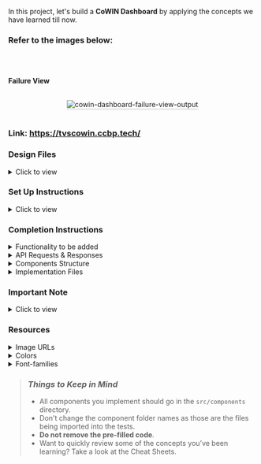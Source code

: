 In this project, let's build a **CoWIN Dashboard** by applying the concepts we have learned till now.

### Refer to the images below:

<br/>
<div style="text-align: center;">
    <img src="https://assets.ccbp.in/frontend/content/react-js/cowin-dashbaord-output.gif" alt="" style="max-width:70%;box-shadow:0 2.8px 2.2px rgba(0, 0, 0, 0.12)">
</div>
<br/>

**Failure View**

<br/>
<div style="text-align: center;">
    <img src="https://assets.ccbp.in/frontend/content/react-js/cowin-dashbaord-failure-view-output.gif" alt="cowin-dashboard-failure-view-output" style="max-width:70%;box-shadow:0 2.8px 2.2px rgba(0, 0, 0, 0.12)">
</div>
<br/>

### Link: https://tvscowin.ccbp.tech/

### Design Files

<details>
<summary>Click to view</summary>

- [Extra Large Devices (Size >= 1200px) - Success View](https://assets.ccbp.in/frontend/content/react-js/cowin-dashboard-xl-output.png)
- [Extra Large Devices (Size >= 1200px) - Failure View](https://assets.ccbp.in/frontend/content/react-js/cowin-dashbaord-xl-failure-view-output.png)

</details>

### Set Up Instructions

<details>
<summary>Click to view</summary>

- Download dependencies by running `npm install`
- Start up the app using `npm start`
</details>

### Completion Instructions

<details>
<summary>Functionality to be added</summary>
<br/>

The app must have the following functionalities

- When the page is opened,
  - An HTTP GET request should be made to **covidVaccinationDataApiUrl**
  - **_loader_** should be displayed while the HTTP request is fetching the data
  - After the data is fetched successfully, the response received should be displayed using different charts from `recharts`
  - The last 7 days vaccination data should be displayed using the `BarChart` component from `recharts`
  - The data for vaccination by gender and vaccination by age should be displayed as two different pie charts using the `PieChart` component from `recharts`
  - If the HTTP GET request made is unsuccessful, then the [FailureView](https://assets.ccbp.in/frontend/react-js/api-failure-view.png) should be displayed

</details>

<details>

<summary>API Requests & Responses</summary>
<br/>

**covidVaccinationDataApiUrl**

#### API: `https://apis.ccbp.in/covid-vaccination-data`

#### Method: `GET`

#### Description:

Returns a response containing the list of Products

#### Success Response

```json
{
  "last_7_days_vaccination": [
    {
      "vaccine_date": "30th Jul",
      "dose_1": 3757930,
      "dose_2": 1817805
    },
    ...
  ],
  "vaccination_by_age": [
    {
      "age": "18-44",
      "count": 482792375
    },
    ...
  ],
  "vaccination_by_gender": [
    {
      "count": 4809680,
      "gender": "Male"
    },
    ...
  ]
}
```

</details>

<details>
<summary>Components Structure</summary>

<br/>
<div style="text-align: center;">
    <img src="https://assets.ccbp.in/frontend/content/react-js/cowin-dashbaord-component-structure-breakdown.png" alt="component-breakdown-structure" style="max-width:100%;box-shadow:0 2.8px 2.2px rgba(0, 0, 0, 0.12)">
</div>
<br/>

</details>

<details>
<summary>Implementation Files</summary>
<br/>

Use these files to complete the implementation:

- `src/components/CowinDashboard/index.js`
- `src/components/CowinDashboard/index.css`
- `src/components/VaccinationCoverage/index.js`
- `src/components/VaccinationCoverage/index.css`
- `src/components/VaccinationByGender/index.js`
- `src/components/VaccinationByGender/index.css`
- `src/components/VaccinationByAge/index.js`
- `src/components/VaccinationByAge/index.css`

</details>

### Important Note

<details>
<summary>Click to view</summary>

<br/>

**The following instructions are required for the tests to pass**

- Wrap the Loader component with an HTML container element and add the `data-testid` attribute value as `loader` to it

  ```jsx
  <div data-testid="loader">
    <Loader type="ThreeDots" color="#ffffff" height={80} width={80} />
  </div>
  ```

- Provide `width` and `height` to the respective chart component to make the charts visible on the page <br> For example:

  ```jsx
  <BarChart width={1000} height={300} />
  ```

  - Provide `width` and `height` as **number**

  - Achieve this CoWIN Dashboard on desktop devices. You can try different charts provided by the `recharts` package with customized data

</details>

### Resources

<details>
<summary>Image URLs</summary>

- [https://assets.ccbp.in/frontend/react-js/api-failure-view.png](https://assets.ccbp.in/frontend/react-js/api-failure-view.png) alt should be **failure view**
- [https://assets.ccbp.in/frontend/react-js/cowin-logo.png](https://assets.ccbp.in/frontend/react-js/cowin-logo.png) alt should be **website logo**

</details>

<details>
<summary>Colors</summary>

<br/>

<div style="background-color: #161625; width: 150px; padding: 10px; color: white">Hex: #161625</div>
<div style="background-color: #2cc6c6; width: 150px; padding: 10px; color: black">Hex: #2cc6c6</div>
<div style="background-color: #cbd5e1; width: 150px; padding: 10px; color: black">Hex: #cbd5e1</div>
<div style="background-color: #ffffff; width: 150px; padding: 10px; color: black">Hex: #ffffff</div>
<div style="background-color: #1c1c2b; width: 150px; padding: 10px; color: white">Hex: #1c1c2b</div>
<div style="background-color: #2d87bb; width: 150px; padding: 10px; color: black">Hex: #2d87bb</div>
<div style="background-color: #a3df9f; width: 150px; padding: 10px; color: black">Hex: #a3df9f</div>
<div style="background-color: #64c2a6; width: 150px; padding: 10px; color: black">Hex: #64c2a6</div>
<div style="background-color: #94a3b8; width: 150px; padding: 10px; color: black">Hex: #94a3b8</div>
<div style="background-color: #f54394; width: 150px; padding: 10px; color: black">Hex: #f54394</div>
<div style="background-color: #5a8dee; width: 150px; padding: 10px; color: black">Hex: #5a8dee</div>
<div style="background-color: #2cc6c6; width: 150px; padding: 10px; color: black">Hex: #2cc6c6</div>
<div style="background-color: #6c757d; width: 150px; padding: 10px; color: black">Hex: #6c757d</div>
<div style="background-color: #5a8dee; width: 150px; padding: 10px; color: black">Hex: #5a8dee</div>

</details>

<details>
<summary>Font-families</summary>

- Roboto

</details>

> ### _Things to Keep in Mind_
>
> - All components you implement should go in the `src/components` directory.
> - Don't change the component folder names as those are the files being imported into the tests.
> - **Do not remove the pre-filled code**.
> - Want to quickly review some of the concepts you’ve been learning? Take a look at the Cheat Sheets.
